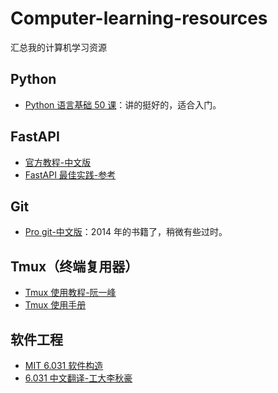 # Computer-learning-resources
汇总我的计算机学习资源

## Python

- [Python 语言基础 50 课](https://github.com/jackfrued/Python-Core-50-Courses/tree/master)：讲的挺好的，适合入门。

## FastAPI

- [官方教程-中文版](https://fastapi.tiangolo.com/zh/tutorial/)
- [FastAPI 最佳实践-参考](https://github.com/zhanymkanov/fastapi-best-practices)

## Git

- [Pro git-中文版](https://git-scm.com/book/zh/v2)：2014 年的书籍了，稍微有些过时。

## Tmux（终端复用器）

- [Tmux 使用教程-阮一峰](https://www.ruanyifeng.com/blog/2019/10/tmux.html)
- [Tmux 使用手册](https://louiszhai.github.io/2017/09/30/tmux/)

## 软件工程

- [MIT 6.031 软件构造](https://web.mit.edu/6.031/www/sp21/)
- [6.031 中文翻译-工大李秋豪](https://www.cnblogs.com/liqiuhao/category/1167752.html)
